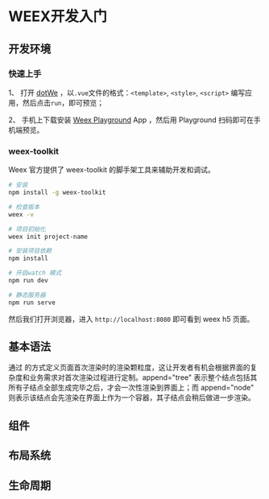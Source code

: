 # WEEX开发入门
## 开发环境
### 快速上手
1、 打开 [dotWe](http://dotwe.org/vue) ，以`.vue`文件的格式：`<template>`, `<style>`, `<script>` 编写应用，然后点击`run`，即可预览；

2、 手机上下载安装 [Weex Playground](https://weex.apache.org/cn/playground.html) App ，然后用 Playground 扫码即可在手机端预览。

### weex-toolkit
Weex 官方提供了 weex-toolkit 的脚手架工具来辅助开发和调试。

``` bash
# 安装
npm install -g weex-toolkit

# 检查版本
weex -v

# 项目初始化
weex init project-name

# 安装项目依赖
npm install

# 开启watch 模式
npm run dev

# 静态服务器
npm run serve
```

然后我们打开浏览器，进入 `http://localhost:8080` 即可看到 weex h5 页面。

## 基本语法
通过 <foo append="tree|node"> 的方式定义页面首次渲染时的渲染颗粒度，这让开发者有机会根据界面的复杂度和业务需求对首次渲染过程进行定制。append="tree" 表示整个结点包括其所有子结点全部生成完毕之后，才会一次性渲染到界面上；而 append="node" 则表示该结点会先渲染在界面上作为一个容器，其子结点会稍后做进一步渲染。

## 组件

## 布局系统

## 生命周期